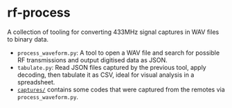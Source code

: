 # rf-process

A collection of tooling for converting 433MHz signal captures in WAV files to binary data.

- `process_waveform.py`: A tool to open a WAV file and search for possible RF transmissions and output digitised data as JSON.
- `tabulate.py`: Read JSON files captured by the previous tool, apply decoding, then tabulate it as CSV, ideal for visual analysis in a spreadsheet.
- [`captures/`](captures/) contains some codes that were captured from the remotes via `process_waveform.py`.
